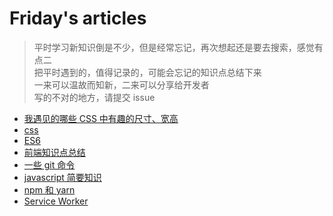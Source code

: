 # Friday's articles

> 平时学习新知识倒是不少，但是经常忘记，再次想起还是要去搜索，感觉有点二  
把平时遇到的，值得记录的，可能会忘记的知识点总结下来  
一来可以温故而知新，二来可以分享给开发者  
写的不对的地方，请提交 issue

- [我遇见的哪些 CSS 中有趣的尺寸、宽高](https://github.com/hangyangws/article/blob/master/src/css-width-about.md)
- [css](https://github.com/hangyangws/article/blob/master/src/css.md)
- [ES6](https://github.com/hangyangws/article/blob/master/src/ES6.md)
- [前端知识点总结](https://github.com/hangyangws/article/blob/master/src/front-end-summary.md)
- [一些 git 命令](https://github.com/hangyangws/article/blob/master/src/git.md)
- [javascript 简要知识](https://github.com/hangyangws/article/blob/master/src/javascript.md)
- [npm 和 yarn](https://github.com/hangyangws/article/blob/master/src/npm-yarn.md)
- [Service Worker](https://github.com/hangyangws/article/blob/master/src/serviceWorker.md)
